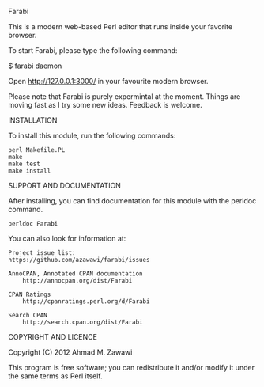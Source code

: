 Farabi

This is a modern web-based Perl editor that runs inside your favorite browser.

To start Farabi, please type the following command:

$ farabi daemon

Open http://127.0.0.1:3000/ in your favourite modern browser.

Please note that Farabi is purely expermintal at the moment. Things are moving fast
as I try some new ideas. Feedback is welcome.

INSTALLATION

To install this module, run the following commands:

	perl Makefile.PL
	make
	make test
	make install

SUPPORT AND DOCUMENTATION

After installing, you can find documentation for this module with the
perldoc command.

    perldoc Farabi

You can also look for information at:

    Project issue list:
	https://github.com/azawawi/farabi/issues

    AnnoCPAN, Annotated CPAN documentation
        http://annocpan.org/dist/Farabi

    CPAN Ratings
        http://cpanratings.perl.org/d/Farabi

    Search CPAN
        http://search.cpan.org/dist/Farabi

COPYRIGHT AND LICENCE

Copyright (C) 2012 Ahmad M. Zawawi

This program is free software; you can redistribute it and/or modify it
under the same terms as Perl itself.
